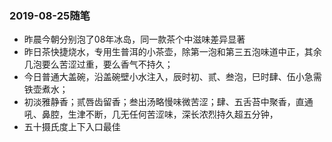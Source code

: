 ### 2019-08-25随笔
- 昨晨今朝分别泡了08年冰岛，同一款茶个中滋味差异显著
- 昨日茶快捷烧水，专用生普洱的小茶壶，除第一泡和第三五泡味道中正，其余几泡要么苦涩过重，要么香气不持久；
- 今日普通大盖碗，沿盖碗壁小水注入，辰时初、贰、叁泡，巳时肆、伍小急需铁壶煮水；
- 初淡雅静香；贰唇齿留香；叁出汤略慢味微苦涩；肆、五舌苔中聚香，直通吼、鼻腔，生津不断，几无任何苦涩味，深长浓烈持久超五分钟，
- 五十摄氏度上下入口最佳